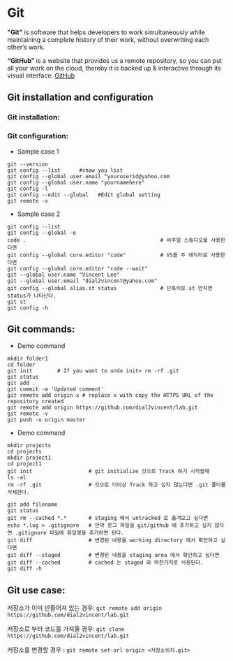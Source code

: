 # Git
**"Git"** is software that helps developers to work simultaneously while maintaining a complete history of their work, without overwriting each other’s work.

**“GitHub”** is a website that provides us a remote repository, so you can put all your work on the cloud, thereby it is backed up & interactive through its visual interface. [GitHub](https://github.com/dial2vincent/lab/blob/master/content/github.md)
## Git installation and configuration
### Git installation:

### Git configuration:
- Sample case 1
~~~
git --version
git config --list      #show you list
git config --global user.email "youruserid@yahoo.com
git config --global user.name "yournamehere"
git config -l
git config --edit --global   #Edit global setting
git remote -v
~~~

- Sample case 2
~~~
git config --list
git config --global -e
code .                                           # 비주얼 스튜디오를 사용한다면 
git config --global core.editor "code"           # VS를 주 에딕터로 사용한다면 
git config --global core.editor "code --wait"      
git --global user.name "Vincent Lee"
git --global user.email "dial2vincent@yahoo.com"
git config --global alias.st status              # 단축키로 st 만치면 status가 나타난다. 
git st
git config -h
~~~
## Git commands:
- Demo command
~~~
mkdir folder1
cd folder
git init        # If you want to undo init> rm -rf .git 
git status
git add .
git commit -m 'Updated comment'
git remote add origin x # replace x with copy the HTTPS URL of the repository created
git remote add origin https://github.com/dial2vincent/lab.git
git remote -v
git push -u origin master
~~~
- Demo command
~~~
mkdir projects
cd projects
mkdir project1
cd project1
git init                  # git initialize 깃으로 Track 하기 시작할때 
ls -al
rm -rf .git               # 깃으로 더이상 Track 하고 싶지 않는다면 .git 폴더를 삭제한다.

git add filename
git status
git rm --cached *.*       # staging 에서 untracked 로 옮겨오고 싶다면 
echo *.log > .gitignore   # 만약 로그 파일을 git/github 에 추가하고 싶지 않다면 .gitignore 파일에 화일명을 추가하면 된다.
git diff                  # 변경된 내용을 working directory 에서 확인하고 싶다면
git diff --staged         # 변경된 내용을 staging area 에서 확인하고 싶다면 
git diff --cached         # cached 는 staged 와 마찬가지로 사용된다.
git diff -h
~~~

## Git use case:
저장소가 이미 만들어져 있는 경우: 
`git remote add origin https://github.com/dial2vincent/lab.git`

저장소로 부터 코드를 가져올 경우:
`git clone https://github.com/dial2vincent/lab.git`

저장소를 변경할 경우 :
`git remote set-url origin <저장소위치.git>`

